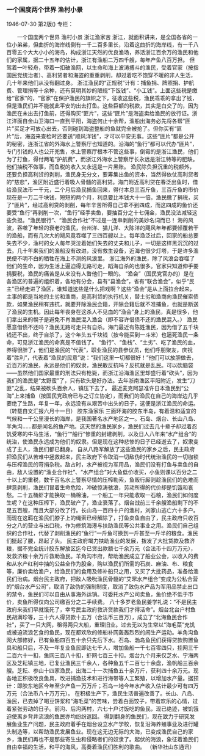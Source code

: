 ### 一个国度两个世界  渔村小景

1946-07-30
第2版()
专栏：

　　一个国度两个世界
    渔村小景
    浙江渔家苦
    浙江，就面积讲来，是全国各省的一位小弟弟，但曲折的海岸线倒有一千二百多里长，沿着这曲折的海岸线，有一千八百零五个大大小小的海岛，构成浙江天然的优良渔场，养活浙江百余万的渔民和他们的家属，据二十五年的估计，浙江有渔船二万四千艘，每年产鱼八百万担。
    但驾着一叶轻舟，带着一扣破渔网，以生命和海上波涛搏斗的渔民，受着官家（按指国民党统治者）、高利贷者和海盗的重重剥削，却过着吃不饱穿不暖的非人生活，几十年来他们从没有翻过身。
    浙江渔民的“正规税”计有：捕鱼捐、牌照捐、护航费、管理捐等十余种，还有莫明其妙的陋规“下饭钱”、“小工钱”。上面这些税是缴给“官家”的，“官家”在保护渔民的旗帜之下，征收这些税，渔民乖乖的拿出了钱，但是渔民们并不能就此平安的出去打鱼。这些巨额的税款，其实是白交了的，因为渔民在未出去打鱼前，还得购买“匪片”，这些“匪片”是海盗卖给渔民的放行证。浙江洋面自金山卫海口一直到平阳，海盗何止十余帮，渔船出海务必先将各帮“匪片”买足才可放心出去，否则碰到海盗整船的鱼就完全被抢了。但你买有“匪片”后，海盗来查检时还要送“顺风洋钱”，才可以平安无事。这些“匪片”都是公开的秘密，连浙江省的外海水上警察厅也知道的。沿海的“鱼行”都可以代办“匪片”，专门引钱的人也公开兜售，水上警察厅根本不管这些事，倒霉的是浙江渔民，他们为了打鱼，得付两笔“护航费”，而浙江外海水上警察厅长永远是浙江特等的肥缺。他们抽税不做事，而鱼税的收入又永远是一片黑账。
    渔民除负担沉重的税额外，还要负担高利贷的剥削，渔民身无分文，要筹集出鱼的资本，当然得依仗高利贷者的“慈悲”，渔区附近盛行着吸人骨髓的高利贷。海门附近高利贷在春泛出鱼时，借给渔民法币一千元，二个月后渔民捕鱼回来，得付本息三百斤鱼，三百斤鱼的市价现在是一万二千块钱，短短的两个月，利息要比本钱大十一倍。渔民缴了捐税，买了“匪片”，经过高利贷的剥削，每年辛苦所得自己拿不到四成，而这四成的鱼价还要受“鱼行”再剥削一次，“鱼行”经手卖鱼，要抽百分之十七佣金，渔民没法减轻这些负担。“渔民银行”、“渔民合作社”不过是一连串剥削的美妙名词而已！
    海的风波，吞噬了年轻的衰老的渔民，台州洋、猫儿洋、大陈洋的飓风年年都要倾覆若干的渔船，而有几次大的飓风竟吞噬了三四百艘以上。每年渔泛过后，回家的船总要失去不少，渔村的女人每年哭泣着她们失去的丈夫和儿子，一切是这样黑沉沉的过去。几十年来我们的渔船没有改进，没有救生设备，近海也很少灯塔，于是许多渔民便不明不白的牺牲在海上不测的风浪里。
    浙江海外的渔民，除了风浪会吞噬了他们的生命，因为生活上逼迫得无路可走，蹈海自杀的也很多。官家只知道伸手要捐要税，渔民的痛苦是从来没有人瞥他们一眼的。
    “渔会”（国民党官办的）是在各渔区的普遍的组织着，各地有分会，县有“县渔会”，省有“联合渔会”，似乎“民主”已经走进了渔区，谁知道这些是什么把戏啊？这些“渔会”是从上面拉合起来，主事的都是当地的土劣和渔商，是高利贷的执行机关，替土劣和渔商向渔民催索债款，如果渔民稍有违抗，就要开除渔民会籍，开除会籍后就不准捕鱼，也就是断送了渔民的生机。因此每年丧身在这杀人不见血的“渔会”身上的渔民，真是很多，他们拿出来的幌子是避免不肖渔民混入渔会（即不容许借债不还的渔民混入。）
    渔民愿意借债不还吗？渔民无路可走只有自杀。海门最近有陈姓渔民，因为借了五千块钱还不出，终于自杀了，这个年头五千块钱（按今能买到一斗米）也逼死渔民一条命，可见浙江渔民的命真是不值钱了。
    “鱼行”、“鱼栈”、“土劣”、吃了渔民的血，养得很胖了，他们是渔民的“代表”，职业渔民的县参议员，他们呼朋聚友，庆祝着“胜利”，代表着“渔民的民意”说：“我们这里一切都很好！”他们可以放胆做去，近百万的渔民，永远是他们的奴隶，渔民敢反抗吗？反抗就是乱民。可以砍脑袋——虽然他们国家最重的刑法只有枪毙，而浙江沿海渔区里却盛行着“砍头”，因为我们的渔民是“太野蛮”了，只有砍头是好办法。去年浙南渔区平阳附近，发生“刀匪”之乱，结果被砍头百余人，镇压下去了。
    最近麦克阿瑟准许日本渔民到“公海”上来捕鱼（按国民党政府已与之订立协定），而我们的渔民在自己的海岸边几乎要绝了生路，年复一年，永远没有从艰苦中出头的日子，这便是浙江渔民的命运。（转载自文汇报六月十一日）
    胶东渔家乐
    三面环海的胶东半岛，有着温和适宜的气候和一千公里漫长的海岸，是我国著名水产地区之一。石岛、烟台、长山八岛、羊角沟……都是闻名的鱼产地。这天然的渔民家乡，渔民们过去几十辈子却过着忍饥受寒的牛马生活，“鱼行”“船行”惨重的封建剥削，以及日人八年来“水产组合”的统治，使渔民永远成为他们的奴隶。但是现在这种悲惨的日子已经逝去了，奴隶变成了主人，渔民们都已翻身。
    自从八路军解放了这些渔民的家乡之后，民主政府把渔民们从苦难中拯救起来，民主政府下令取消一切敌伪时代统治渔民的一切枷锁与压榨渔民的苛捐杂税。敌占时，水产被视为军用品，渔民们没有打鱼与卖鱼的自由，敌人设置的“渔业合作社”、“水产组合”对大鱼低价收买，小鱼则课以百分之二十以上的重税，数千百名水上警察尽情的压榨勒索，鱼贩行厮则趁渔民们的危难而肆意剥削，渔民们冒着生命危险，冲破惊涛骇浪，劳动所得的代价却是饥饿和哀愁。二十五桶虾才能换取一桶棉油，一个船工一年只能收取一石粮，渔民们如何度生呢？在这种压榨下，渔民破产了，渔业衰落了。烟台战前三千余艘渔船剩下的不足五百艘，而且大部分改了行。长山岛一百四十户的渔村，刘家山逃亡六十多户。而现在这羁在渔民们脖子上的绳索已经解除了，打鱼卖鱼自由了，民主政府只收百分之八的营业与出口税，作为修筑海港与扶助渔民等公共事业之用。渔民们自己组织的合作社，代替了剥削渔民的“鱼行”一斤鱼可换到一斤甚至一斤半的粮食。渔民们挺起了腰，昂起了头。
    民主政府竭力扶助渔业的发展，拨发了大批贷款及救济粮，据不完全统计胶东解放区迄今已贷出款额七千余万元（合法币十四万万元），发救济粮十余万斤救助渔民。羊角沟市府，帮助渔民成立了船业公会，以收入的费和从水产红利中抽的公益全作为股金，购以渔民们所需的石炭、麻油、布、粮食等，廉价卖给渔户，给渔民们的食用及修补船只之用，又买了大批药品，准备给渔民们治病。烟台民主政府，把敌人吸吮渔民骨髓的“艾罘水产组合”变成为公私合营的“烟台水产公司”，取消了敌伪的强制制度，取消了敌伪水产品为军用品禁止出口的禁令，鱼民们可以自由从事海外运销。可委托水产公司卖鱼，鱼价绝不低于市价，卖鱼所得仅向公司缴百分之二手续费。
    八十多岁老鱼民姜学礼说：“不是民主政府来我们早就饿死了，幸亏民主政府救济贷款我们才得活命”。烟台北台户村鱼民胡满珍等，三十六人得贷款十五万（合法币三百万），成立了“北海鱼民合作社”，买了一只大网，租得两只大船，重理旧业。过去无以为生常以“海毛菜”充饥或被迫流浪乞食的鱼民，现在都欢欣的修船补网轰轰烈烈的闹生产运动。羊角沟鱼网大部修好，已有鱼船四百五十余只先后下水。石岛、渤岛鱼民们获得贷款购置鱼具和船只后，不及一年复业鱼民即达七千人，增加鱼船一千七百零四只，挂网三千二百六十一扣，鱼网三百八十扣，虾网七百三十扣。烟台九个月来仅芝水、宁海两区及芝耘镇三地，已复业渔民三千余人，各种鱼五千二百七十余盘，渔帆船三百余艘。芝耘、参山十四家渔民，出海二十一次捕鱼五十余万斤，获利四十余万元。现各地正积极改良鱼具，改进捕渔技术和进行海带等人工繁殖，以增加水产量。据预计：即胶东地区今年至少产鱼一万万斤；石岛一地今年水产收入估计最少可有四万万元（合法币八十万万元）。
    在积极生产下，渔民生活普遍改善了。长山、八岛、渔民，已去掉了喝豆饼浆和“海毛菜”的苦味，尝着白面饺子，带着欢乐的心情，过着紧张劳动的日子。前沟、后沟两村，六七十户讨饭吃的鱼民，现已绝迹，被饥饿迫使离乡背井流浪的鱼民亦均纷纷返回。
    得到翻身的鱼民们，现在致力于研究发展鱼业生产问题，民主政府着手在烟台设立水产学校，恢复沿海养殖事业及进行罐头制造等，以帮助渔民发展鱼业。现在这无边无际的大海，已变成渔民自己的家乡，渔民们再也不是那些寄生虫和侵略者们的奴隶了。起伏的海浪，象征着渔民们自由幸福的生活，和平的海风，高奏着渔民们胜利的歌曲。
                                        （新华社山东通讯）

